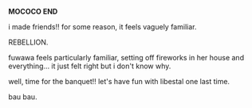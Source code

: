<!-- title: Mococo's Journal Entry: Day 8 -->

**MOCOCO END**

i made friends!!
for some reason, it feels vaguely familiar.

REBELLION.

fuwawa feels particularly familiar, setting off fireworks in her house and everything...
it just felt right but i don't know why.

well, time for the banquet!!
let's have fun with libestal one last time.

bau bau.
